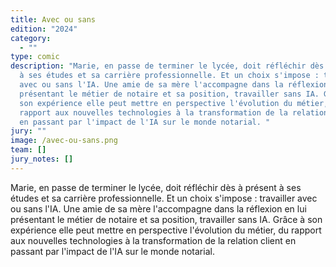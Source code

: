 ```yaml
---
title: Avec ou sans
edition: "2024"
category:
  - ""
type: comic
description: "Marie, en passe de terminer le lycée, doit réfléchir dès à présent
  à ses études et sa carrière professionnelle. Et un choix s'impose : travailler
  avec ou sans l'IA. Une amie de sa mère l'accompagne dans la réflexion en lui
  présentant le métier de notaire et sa position, travailler sans IA. Grâce à
  son expérience elle peut mettre en perspective l'évolution du métier, du
  rapport aux nouvelles technologies à la transformation de la relation client
  en passant par l'impact de l'IA sur le monde notarial. "
jury: ""
image: /avec-ou-sans.png
team: []
jury_notes: []
---
```

Marie, en passe de terminer le lycée, doit réfléchir dès à présent à ses études et sa carrière professionnelle. Et un choix s'impose : travailler avec ou sans l'IA. Une amie de sa mère l'accompagne dans la réflexion en lui présentant le métier de notaire et sa position, travailler sans IA. Grâce à son expérience elle peut mettre en perspective l'évolution du métier, du rapport aux nouvelles technologies à la transformation de la relation client en passant par l'impact de l'IA sur le monde notarial.
